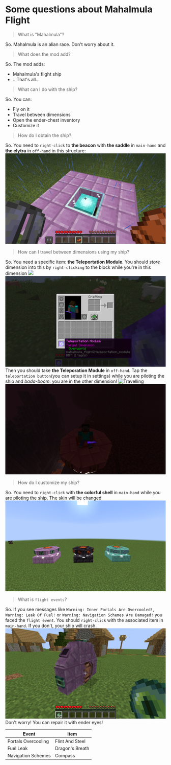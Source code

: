 # Some questions about Mahalmula Flight

>What is "Mahalmula"?

So. Mahalmula is an alian race. Don't worry about it.

>What does the mod add?

So. The mod adds:
* Mahalmula's flight ship
* ...That's all...

>What can I do with the ship?

So. You can:
* Fly on it
* Travel between dimensions
* Open the ender-chest inventory
* Customize it

>How do I obtain the ship?

So. You need to `right-click` to **the beacon** with **the saddle** in `main-hand` and **the elytra** in `off-hand` in this structure: 
![Structure](MFII/imgs/2023-01-29_18.58.17.png)

>How can I travel between dimensions using my ship?

So. You need a specific item: **the Teleportation Module**. You should *store* dimension into this by `right-clicking` to the block while you're in this dimension
![](MFII/imgs/) ![](MFII/imgs/2023-01-30_00.02.26.png)
Then you should take **the Teleporation Module** in `off-hand`. Tap the `teleportation button`(you can setup it in settings) while you are piloting the ship and *bada-boom*: you are in the other dimension! 
![Travelling](MFII/imgs/172/2023-01-30_00.02.18.png) ![Travelling2](MFII/imgs/2023-01-29_19.04.31.png)

>How do I customize my ship?

So. You need to `right-click` with **the colorful shell** in `main-hand` while you are piloting the ship. The skin will be changed
![Skins](MFII/imgs/2023-01-29_19.01.29.png)

>What is `flight events`?

So. If you see messages like `Warning: Inner Portals Are Overcooled!`, `Warning: Leak Of Fuel!` or `Warning: Navigation Schemes Are Damaged!` you faced the `flight event`. You should `right-click` with the associated item in `main-hand`. If you don't, your ship will crash.
![Broken ship](MFII/imgs/2023-01-29_19.02.36.png)
Don't worry! You can repair it with ender eyes!

|        Event         |        Item      |
| -------------------- | ---------------- |
| Portals Overcooling  | Flint And Steel  |
|      Fuel Leak       | Dragon's Breath  |
|  Navigation Schemes  |     Compass      |

